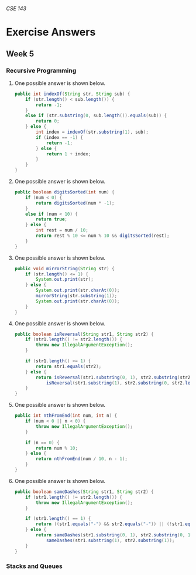 _CSE 143_
# Exercise Answers
## Week 5

### Recursive Programming

1. One possible answer is shown below.

	```java
	public int indexOf(String str, String sub) {
		if (str.length() < sub.length()) {
			return -1;
		} 
		else if (str.substring(0, sub.length()).equals(sub)) {
			return 0;
		} else {
			int index = indexOf(str.substring(1), sub);
			if (index == -1) {
				return -1;
			} else {
				return 1 + index;
			}
		}
	}
	```

1. One possible answer is shown below.

	```java
	public boolean digitsSorted(int num) {
		if (num < 0) {
			return digitsSorted(num * -1);
		}
		else if (num < 10) {
			return true;
		} else {
			int rest = num / 10;
			return rest % 10 <= num % 10 && digitsSorted(rest);
		}
	}
	```

1. One possible answer is shown below.

	```java
	public void mirrorString(String str) {
		if (str.length() <= 1) {
			System.out.print(str);
		} else {
			System.out.print(str.charAt(0));
			mirrorString(str.substring(1));
			System.out.print(str.charAt(0));
		}
	}
	```

1. One possible answer is shown below.

	```java
	public boolean isReversal(String str1, String str2) {
		if (str1.length() != str2.length()) {
			throw new IllegalArgumentException();
		}

		if (str1.length() <= 1) {
			return str1.equals(str2);
		} else {
			return isReversal(str1.substring(0, 1), str2.substring(str2.length() - 1)) &&
				isReversal(str1.substring(1), str2.substring(0, str2.length() - 1));
		}
	}
	```

1. One possible answer is shown below.

	```java
	public int nthFromEnd(int num, int n) {
		if (num < 0 || n < 0) {
			throw new IllegalArgumentException();
		}

		if (n == 0) {
			return num % 10;
		} else {
			return nthFromEnd(num / 10, n - 1);
		}
	}
	```

1. One possible answer is shown below.

	```java
	public boolean sameDashes(String str1, String str2) {
		if (str1.length() != str2.length()) {
			throw new IllegalArgumentException();
		}

		if (str1.length() == 1) {
			return ((str1.equals("-") && str2.equals("-")) || (!str1.equals("-") && !str2.equals("-")));
		} else {
			return sameDashes(str1.substring(0, 1), str2.substring(0, 1)) && 
				sameDashes(str1.substring(1), str2.substring(1));
		}
	}
	```

### Stacks and Queues